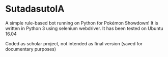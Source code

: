 # SutadasutoIA
A simple rule-based bot running on Python for Pokémon Showdown!
It is written in Python 3 using selenium webdriver. It has been tested on Ubuntu 16.04

Coded as scholar project, not intended as final version (saved for documentary purposes)
